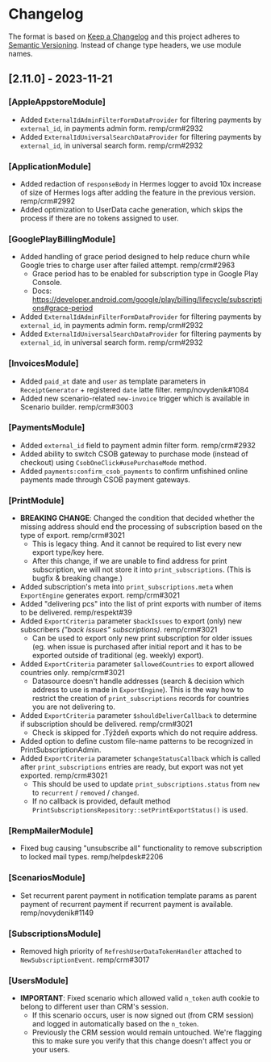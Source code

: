 # Changelog

The format is based on [Keep a Changelog](http://keepachangelog.com/) and this project adheres to [Semantic Versioning](http://semver.org/). Instead of change type headers, we use module names.

## [2.11.0] - 2023-11-21

### [AppleAppstoreModule]

- Added `ExternalIdAdminFilterFormDataProvider` for filtering payments by `external_id`, in payments admin form. remp/crm#2932
- Added `ExternalIdUniversalSearchDataProvider` for filtering payments by `external_id`, in universal search form. remp/crm#2932

### [ApplicationModule]

- Added redaction of `responseBody` in Hermes logger to avoid 10x increase of size of Hermes logs after adding the feature in the previous version. remp/crm#2992
- Added optimization to UserData cache generation, which skips the process if there are no tokens assigned to user.

### [GooglePlayBillingModule]

- Added handling of grace period designed to help reduce churn while Google tries to charge user after failed attempt. remp/crm#2963
    - Grace period has to be enabled for subscription type in Google Play Console.
    - Docs: https://developer.android.com/google/play/billing/lifecycle/subscriptions#grace-period
- Added `ExternalIdAdminFilterFormDataProvider` for filtering payments by `external_id`, in payments admin form. remp/crm#2932
- Added `ExternalIdUniversalSearchDataProvider` for filtering payments by `external_id`, in universal search form. remp/crm#2932

### [InvoicesModule]

- Added `paid_at` date and `user` as template parameters in `ReceiptGenerator` + registered `date` latte filter. remp/novydenik#1084
- Added new scenario-related `new-invoice` trigger which is available in Scenario builder. remp/crm#3003

### [PaymentsModule]

- Added `external_id` field to payment admin filter form. remp/crm#2932
- Added ability to switch CSOB gateway to purchase mode (instead of checkout) using `CsobOneClick#usePurchaseMode` method.
- Added `payments:confirm_csob_payments` to confirm unfishined online payments made through CSOB payment gateways.

### [PrintModule]

- **BREAKING CHANGE**: Changed the condition that decided whether the missing address should end the processing of subscription based on the type of export. remp/crm#3021
    - This is legacy thing. And it cannot be required to list every new export type/key here.
    - After this change, if we are unable to find address for print subscription, we will not store it into `print_subscriptions`. (This is bugfix & breaking change.)
- Added subscription's meta into `print_subscriptions.meta` when `ExportEngine` generates export. remp/crm#3021
- Added "delivering pcs" into the list of print exports with number of items to be delivered. remp/respekt#39
- Added `ExportCriteria` parameter `$backIssues` to export (only) new subscribers _("back issues" subscriptions)_. remp/crm#3021
    - Can be used to export only new print subscription for older issues (eg. when issue is purchased after initial report and it has to be exported outside of traditional (eg. weekly) export).
- Added `ExportCriteria` parameter `$allowedCountries` to export allowed countries only. remp/crm#3021
    - Datasource doesn't handle addresses (search & decision which address to use is made in `ExportEngine`). This is the way how to restrict the creation of `print_subscriptions` records for countries you are not delivering to.
- Added `ExportCriteria` parameter `$shouldDeliverCallback` to determine if subscription should be delivered. remp/crm#3021
    - Check is skipped for .Týždeň exports which do not require address.
- Added option to define custom file-name patterns to be recognized in PrintSubscriptionAdmin.
- Added `ExportCriteria` parameter `$changeStatusCallback` which is called after `print_subscriptions` entries are ready, but export was not yet exported. remp/crm#3021
    - This should be used to update `print_subscriptions.status` from `new` to `recurrent` / `removed` / `changed`.
    - If no callback is provided, default method `PrintSubscriptionsRepository::setPrintExportStatus()` is used.

### [RempMailerModule]

- Fixed bug causing "unsubscribe all" functionality to remove subscription to locked mail types. remp/helpdesk#2206

### [ScenariosModule]

- Set recurrent parent payment in notification template params as parent payment of recurrent payment if recurrent payment is available. remp/novydenik#1149

### [SubscriptionsModule]

- Removed high priority of `RefreshUserDataTokenHandler` attached to `NewSubscriptionEvent`. remp/crm#3017

### [UsersModule]

- **IMPORTANT**: Fixed scenario which allowed valid `n_token` auth cookie to belong to different user than CRM's session.
    - If this scenario occurs, user is now signed out (from CRM session) and logged in automatically based on the `n_token`.
    - Previously the CRM session would remain untouched. We're flagging this to make sure you verify that this change doesn't affect you or your users.
